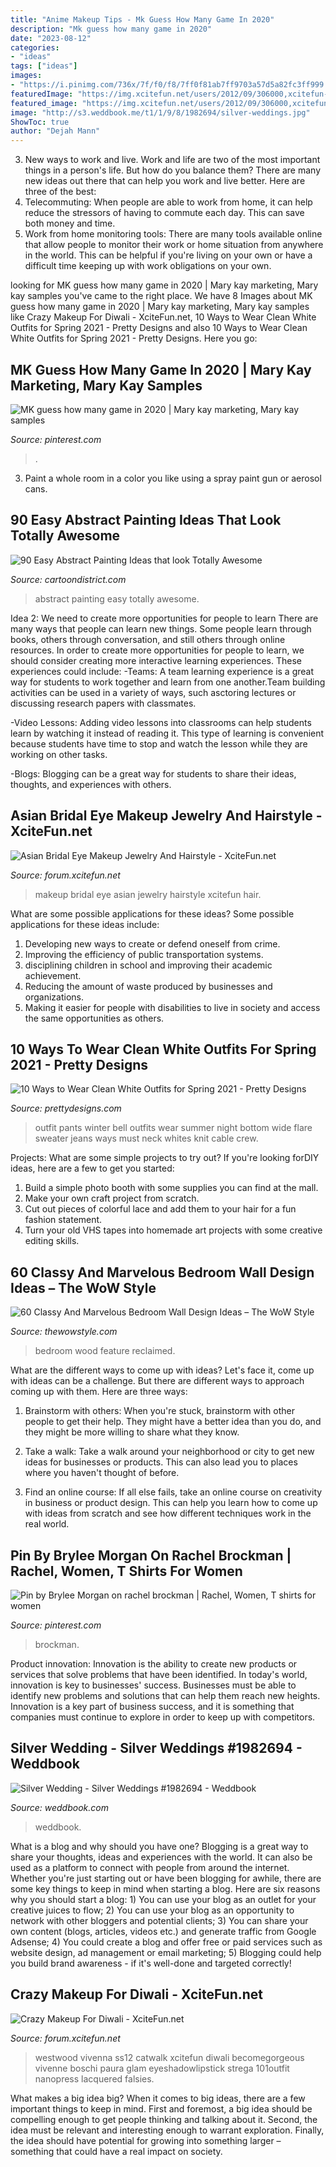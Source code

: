 ```yaml
---
title: "Anime Makeup Tips - Mk Guess How Many Game In 2020"
description: "Mk guess how many game in 2020"
date: "2023-08-12"
categories:
- "ideas"
tags: ["ideas"]
images:
- "https://i.pinimg.com/736x/7f/f0/f8/7ff0f81ab7ff9703a57d5a82fc3ff999.jpg"
featuredImage: "https://img.xcitefun.net/users/2012/09/306000,xcitefun-asian-bridal-eye-makeup-jewelry-and-hair.jpg"
featured_image: "https://img.xcitefun.net/users/2012/09/306000,xcitefun-asian-bridal-eye-makeup-jewelry-and-hair.jpg"
image: "http://s3.weddbook.me/t1/1/9/8/1982694/silver-weddings.jpg"
ShowToc: true
author: "Dejah Mann"
---
```



3. New ways to work and live.
Work and life are two of the most important things in a person's life. But how do you balance them? There are many new ideas out there that can help you work and live better. Here are three of the best: 
1. Telecommuting: When people are able to work from home, it can help reduce the stressors of having to commute each day. This can save both money and time. 
2. Work from home monitoring tools: There are many tools available online that allow people to monitor their work or home situation from anywhere in the world. This can be helpful if you're living on your own or have a difficult time keeping up with work obligations on your own. 

	

		
looking for MK guess how many game in 2020 | Mary kay marketing, Mary kay samples you've came to the right place. We have 8 Images about MK guess how many game in 2020 | Mary kay marketing, Mary kay samples like Crazy Makeup For Diwali - XciteFun.net, 10 Ways to Wear Clean White Outfits for Spring 2021 - Pretty Designs and also 10 Ways to Wear Clean White Outfits for Spring 2021 - Pretty Designs. Here you go:
		
    
## MK Guess How Many Game In 2020 | Mary Kay Marketing, Mary Kay Samples

<img loading=lazy src="https://i.pinimg.com/736x/fa/d7/74/fad774f4bdcff04aeb27924fcd50eeb9.jpg" onerror="this.onerror=null;this.src='https://tse2.mm.bing.net/th?id=OIP.NXe52Xi7Cy-UOhvDDlQCDQHaNK&amp;pid=15.1';" alt="MK guess how many game in 2020 | Mary kay marketing, Mary kay samples">

_Source: pinterest.com_

>. 

	

3. Paint a whole room in a color you like using a spray paint gun or aerosol cans.

    
## 90 Easy Abstract Painting Ideas That Look Totally Awesome

<img loading=lazy src="http://www.cartoondistrict.com/wp-content/uploads/2017/05/Easy-Abstract-Painting-Ideas28.jpg" onerror="this.onerror=null;this.src='https://tse1.mm.bing.net/th?id=OIP.aTm0lIqjMj_h72281k1EkQHaJ4&amp;pid=15.1';" alt="90 Easy Abstract Painting Ideas that look Totally Awesome">

_Source: cartoondistrict.com_

>abstract painting easy totally awesome. 

	

Idea 2: We need to create more opportunities for people to learn
There are many ways that people can learn new things. Some people learn through books, others through conversation, and still others through online resources. In order to create more opportunities for people to learn, we should consider creating more interactive learning experiences. These experiences could include:
-Teams: A team learning experience is a great way for students to work together and learn from one another.Team building activities can be used in a variety of ways, such asctoring lectures or discussing research papers with classmates.

-Video Lessons: Adding video lessons into classrooms can help students learn by watching it instead of reading it. This type of learning is convenient because students have time to stop and watch the lesson while they are working on other tasks.

-Blogs: Blogging can be a great way for students to share their ideas, thoughts, and experiences with others.

    
## Asian Bridal Eye Makeup Jewelry And Hairstyle - XciteFun.net

<img loading=lazy src="https://img.xcitefun.net/users/2012/09/306000,xcitefun-asian-bridal-eye-makeup-jewelry-and-hair.jpg" onerror="this.onerror=null;this.src='https://tse3.mm.bing.net/th?id=OIP.exJaKyPqMSHGWnE928BOHQHaLH&amp;pid=15.1';" alt="Asian Bridal Eye Makeup Jewelry And Hairstyle - XciteFun.net">

_Source: forum.xcitefun.net_

>makeup bridal eye asian jewelry hairstyle xcitefun hair. 

	

What are some possible applications for these ideas?
Some possible applications for these ideas include: 
1. Developing new ways to create or defend oneself from crime. 
2. Improving the efficiency of public transportation systems. 
3. disciplining children in school and improving their academic achievement. 
4. Reducing the amount of waste produced by businesses and organizations. 
5. Making it easier for people with disabilities to live in society and access the same opportunities as others.

    
## 10 Ways To Wear Clean White Outfits For Spring 2021 - Pretty Designs

<img loading=lazy src="http://www.prettydesigns.com/wp-content/uploads/2014/01/White-Outfit-crew-neck-white-sweater-with-white-pants.jpg" onerror="this.onerror=null;this.src='https://tse2.mm.bing.net/th?id=OIP.v52ZsuvITwNrb6l-NHHcdQHaLG&amp;pid=15.1';" alt="10 Ways to Wear Clean White Outfits for Spring 2021 - Pretty Designs">

_Source: prettydesigns.com_

>outfit pants winter bell outfits wear summer night bottom wide flare sweater jeans ways must neck whites knit cable crew. 

	

Projects: What are some simple projects to try out?
If you're looking forDIY ideas, here are a few to get you started: 
1. Build a simple photo booth with some supplies you can find at the mall.
2. Make your own craft project from scratch.
3. Cut out pieces of colorful lace and add them to your hair for a fun fashion statement. 
4. Turn your old VHS tapes into homemade art projects with some creative editing skills.

    
## 60 Classy And Marvelous Bedroom Wall Design Ideas – The WoW Style

<img loading=lazy src="http://thewowstyle.com/wp-content/uploads/2016/08/Reclaimed-Wood-Feature-Wall-Bedroom-1.jpg" onerror="this.onerror=null;this.src='https://tse3.mm.bing.net/th?id=OIP.5EAWIYrYAk93RqvSd-gKvwHaLH&amp;pid=15.1';" alt="60 Classy And Marvelous Bedroom Wall Design Ideas – The WoW Style">

_Source: thewowstyle.com_

>bedroom wood feature reclaimed. 

	

What are the different ways to come up with ideas?
Let's face it, come up with ideas can be a challenge. But there are different ways to approach coming up with them. Here are three ways: 
1. Brainstorm with others: When you're stuck, brainstorm with other people to get their help. They might have a better idea than you do, and they might be more willing to share what they know.

2. Take a walk: Take a walk around your neighborhood or city to get new ideas for businesses or products. This can also lead you to places where you haven't thought of before.

3. Find an online course: If all else fails, take an online course on creativity in business or product design. This can help you learn how to come up with ideas from scratch and see how different techniques work in the real world.

    
## Pin By Brylee Morgan On Rachel Brockman | Rachel, Women, T Shirts For Women

<img loading=lazy src="https://i.pinimg.com/736x/7f/f0/f8/7ff0f81ab7ff9703a57d5a82fc3ff999.jpg" onerror="this.onerror=null;this.src='https://tse4.mm.bing.net/th?id=OIP.llTZ0j0xSbAaJRDRHVbVoAHaNK&amp;pid=15.1';" alt="Pin by Brylee Morgan on rachel brockman | Rachel, Women, T shirts for women">

_Source: pinterest.com_

>brockman. 

	

Product innovation:
Innovation is the ability to create new products or services that solve problems that have been identified. In today's world, innovation is key to businesses' success. Businesses must be able to identify new problems and solutions that can help them reach new heights. Innovation is a key part of business success, and it is something that companies must continue to explore in order to keep up with competitors.

    
## Silver Wedding - Silver Weddings #1982694 - Weddbook

<img loading=lazy src="http://s3.weddbook.me/t1/1/9/8/1982694/silver-weddings.jpg" onerror="this.onerror=null;this.src='https://tse3.mm.bing.net/th?id=OIP._anX0yEybK3Egd4YO-mwJQHaLI&amp;pid=15.1';" alt="Silver Wedding - Silver Weddings #1982694 - Weddbook">

_Source: weddbook.com_

>weddbook. 

	

What is a blog and why should you have one?
Blogging is a great way to share your thoughts, ideas and experiences with the world. It can also be used as a platform to connect with people from around the internet. Whether you're just starting out or have been blogging for awhile, there are some key things to keep in mind when starting a blog. Here are six reasons why you should start a blog: 1) You can use your blog as an outlet for your creative juices to flow; 2) You can use your blog as an opportunity to network with other bloggers and potential clients; 3) You can share your own content (blogs, articles, videos etc.) and generate traffic from Google Adsense; 4) You could create a blog and offer free or paid services such as website design, ad management or email marketing; 5) Blogging could help you build brand awareness - if it's well-done and targeted correctly!

    
## Crazy Makeup For Diwali - XciteFun.net

<img loading=lazy src="https://img.xcitefun.net/users/2013/09/337153,xcitefun-diwali-crazy-makeup-8.jpg" onerror="this.onerror=null;this.src='https://tse3.mm.bing.net/th?id=OIP.fPBPOtjQ3wUlu5Srs2IVdQHaLG&amp;pid=15.1';" alt="Crazy Makeup For Diwali - XciteFun.net">

_Source: forum.xcitefun.net_

>westwood vivenna ss12 catwalk xcitefun diwali becomegorgeous vivenne boschi paura glam eyeshadowlipstick strega 101outfit nanopress lacquered falsies. 

	

What makes a big idea big?
When it comes to big ideas, there are a few important things to keep in mind. First and foremost, a big idea should be compelling enough to get people thinking and talking about it. Second, the idea must be relevant and interesting enough to warrant exploration. Finally, the idea should have potential for growing into something larger – something that could have a real impact on society.

